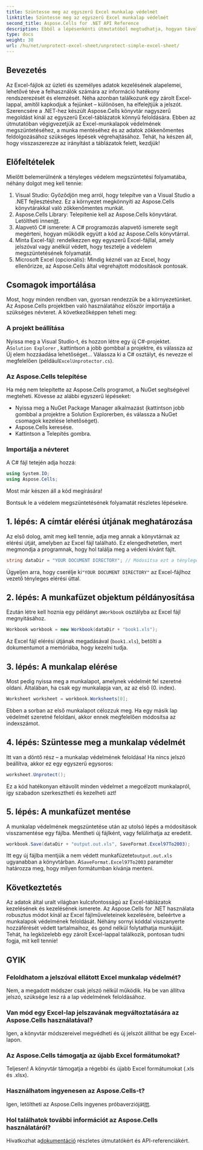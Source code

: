 ```yaml
---
title: Szüntesse meg az egyszerű Excel munkalap védelmét
linktitle: Szüntesse meg az egyszerű Excel munkalap védelmét
second_title: Aspose.Cells for .NET API Reference
description: Ebből a lépésenkénti útmutatóból megtudhatja, hogyan távolíthatja el egyszerűen az Excel-lapok védelmét az Aspose.Cells for .NET használatával. Gyorsan hozzáférhet adataihoz.
type: docs
weight: 30
url: /hu/net/unprotect-excel-sheet/unprotect-simple-excel-sheet/
---
```

## Bevezetés

Az Excel-fájlok az üzleti és személyes adatok kezelésének alapelemei, lehetővé téve a felhasználók számára az információ hatékony rendszerezését és elemzését. Néha azonban találkozunk egy zárolt Excel-lappal, amitől kapkodjuk a fejünket – különösen, ha elfelejtjük a jelszót. Szerencsére a .NET-hez készült Aspose.Cells könyvtár nagyszerű megoldást kínál az egyszerű Excel-táblázatok könnyű feloldására. Ebben az útmutatóban végigvezetjük az Excel-munkalapok védelmének megszüntetéséhez, a munka mentéséhez és az adatok zökkenőmentes feldolgozásához szükséges lépések végrehajtásához. Tehát, ha készen áll, hogy visszaszerezze az irányítást a táblázatok felett, kezdjük!

## Előfeltételek

Mielőtt belemerülnénk a tényleges védelem megszüntetési folyamatába, néhány dolgot meg kell tennie:

1. Visual Studio: Győződjön meg arról, hogy telepítve van a Visual Studio a .NET fejlesztéshez. Ez a környezet megkönnyíti az Aspose.Cells könyvtárakkal való zökkenőmentes munkát.
2.  Aspose.Cells Library: Telepítenie kell az Aspose.Cells könyvtárat. Letöltheti innen[itt](https://releases.aspose.com/cells/net/).
3. Alapvető C# ismerete: A C# programozás alapvető ismerete segít megérteni, hogyan működik együtt a kód az Aspose.Cells könyvtárral.
4. Minta Excel-fájl: rendelkezzen egy egyszerű Excel-fájllal, amely jelszóval vagy anélkül védett, hogy tesztelje a védelem megszüntetésének folyamatát.
5. Microsoft Excel (opcionális): Mindig kéznél van az Excel, hogy ellenőrizze, az Aspose.Cells által végrehajtott módosítások pontosak.

## Csomagok importálása

Most, hogy minden rendben van, gyorsan rendezzük be a környezetünket. Az Aspose.Cells projektben való használatához először importálja a szükséges névteret. A következőképpen teheti meg:

### A projekt beállítása

 Nyissa meg a Visual Studio-t, és hozzon létre egy új C#-projektet. A`Solution Explorer` , kattintson a jobb gombbal a projektre, és válassza az Új elem hozzáadása lehetőséget... Válassza ki a C# osztályt, és nevezze el megfelelően (például`ExcelUnprotector.cs`).

### Az Aspose.Cells telepítése

Ha még nem telepítette az Aspose.Cells programot, a NuGet segítségével megteheti. Kövesse az alábbi egyszerű lépéseket:

- Nyissa meg a NuGet Package Manager alkalmazást (kattintson jobb gombbal a projektre a Solution Explorerben, és válassza a NuGet csomagok kezelése lehetőséget).
- Aspose.Cells keresése.
- Kattintson a Telepítés gombra.

### Importálja a névteret

A C# fájl tetején adja hozzá:

```csharp
using System.IO;
using Aspose.Cells;
```

Most már készen áll a kód megírására!

Bontsuk le a védelem megszüntetésének folyamatát részletes lépésekre.

## 1. lépés: A címtár elérési útjának meghatározása

Az első dolog, amit meg kell tennie, adja meg annak a könyvtárnak az elérési útját, amelyben az Excel fájl található. Ez elengedhetetlen, mert megmondja a programnak, hogy hol találja meg a védeni kívánt fájlt.

```csharp
string dataDir = "YOUR DOCUMENT DIRECTORY"; // Módosítsa ezt a tényleges útvonalra
```

 Ügyeljen arra, hogy cserélje ki`"YOUR DOCUMENT DIRECTORY"` az Excel-fájlhoz vezető tényleges elérési úttal.

## 2. lépés: A munkafüzet objektum példányosítása

 Ezután létre kell hoznia egy példányt a`Workbook` osztályba az Excel fájl megnyitásához.

```csharp
Workbook workbook = new Workbook(dataDir + "book1.xls");
```

Az Excel fájl elérési útjának megadásával (`book1.xls`), betölti a dokumentumot a memóriába, hogy kezelni tudja.

## 3. lépés: A munkalap elérése

Most pedig nyissa meg a munkalapot, amelynek védelmét fel szeretné oldani. Általában, ha csak egy munkalapja van, az az első (0. index).

```csharp
Worksheet worksheet = workbook.Worksheets[0];
```

Ebben a sorban az első munkalapot célozzuk meg. Ha egy másik lap védelmét szeretné feloldani, akkor ennek megfelelően módosítsa az indexszámot.

## 4. lépés: Szüntesse meg a munkalap védelmét

Itt van a döntő rész – a munkalap védelmének feloldása! Ha nincs jelszó beállítva, akkor ez egy egyszerű egysoros:

```csharp
worksheet.Unprotect();
```

Ez a kód hatékonyan eltávolít minden védelmet a megcélzott munkalapról, így szabadon szerkesztheti és kezelheti azt!

## 5. lépés: A munkafüzet mentése

A munkalap védelmének megszüntetése után az utolsó lépés a módosítások visszamentése egy fájlba. Mentheti új fájlként, vagy felülírhatja az eredetit.

```csharp
workbook.Save(dataDir + "output.out.xls", SaveFormat.Excel97To2003);
```

 Itt egy új fájlba mentjük a nem védett munkafüzetet`output.out.xls` ugyanabban a könyvtárban. A`SaveFormat.Excel97To2003` paraméter határozza meg, hogy milyen formátumban kívánja menteni.

## Következtetés

Az adatok által uralt világban kulcsfontosságú az Excel-táblázatok kezelésének és kezelésének ismerete. Az Aspose.Cells for .NET használata robusztus módot kínál az Excel fájlműveleteinek kezelésére, beleértve a munkalapok védelmének feloldását. Néhány sornyi kóddal visszanyerte hozzáférését védett tartalmaihoz, és gond nélkül folytathatja munkáját. Tehát, ha legközelebb egy zárolt Excel-lappal találkozik, pontosan tudni fogja, mit kell tennie!

## GYIK

### Feloldhatom a jelszóval ellátott Excel munkalap védelmét?
Nem, a megadott módszer csak jelszó nélkül működik. Ha be van állítva jelszó, szüksége lesz rá a lap védelmének feloldásához.

### Van mód egy Excel-lap jelszavának megváltoztatására az Aspose.Cells használatával?
Igen, a könyvtár módszereivel megvédheti és új jelszót állíthat be egy Excel-lapon.

### Az Aspose.Cells támogatja az újabb Excel formátumokat?
Teljesen! A könyvtár támogatja a régebbi és újabb Excel formátumokat (.xls és .xlsx).

### Használhatom ingyenesen az Aspose.Cells-t?
 Igen, letöltheti az Aspose.Cells ingyenes próbaverzióját[itt](https://releases.aspose.com/).

### Hol találhatok további információt az Aspose.Cells használatáról?
 Hivatkozhat a[dokumentáció](https://reference.aspose.com/cells/net/) részletes útmutatókért és API-referenciákért.
